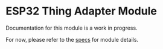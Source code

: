 # ESP32 Thing Adapter Module
Documentation for this module is a work in progress.

For now, please refer to the [specs](specs.yaml) for module details.
